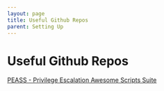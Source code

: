 ```yaml
---
layout: page
title: Useful Github Repos
parent: Setting Up
---
```

# Useful Github Repos
[PEASS - Privilege Escalation Awesome Scripts Suite](https://github.com/carlospolop/PEASS-ng)
